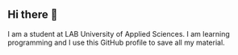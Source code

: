 ## Hi there 👋
I am a student at LAB University of Applied Sciences. I am learning programming and I use this GitHub profile to save all my material.
<!--
**HenriWin/HenriWin** is a ✨ _special_ ✨ repository because its `README.md` (this file) appears on your GitHub profile.

Here are some ideas to get you started:

- 🔭 I’m currently working on ... Hyvinvointialue
- 🌱 I’m currently learning ... Python
- 👯 I’m looking to collaborate on ... Students
- 🤔 I’m looking for help with ... Programming
- 💬 Ask me about ... Lappland
- 📫 How to reach me: ... Email
- 😄 Pronouns: ... 
- ⚡ Fun fact: ... 
--> 
